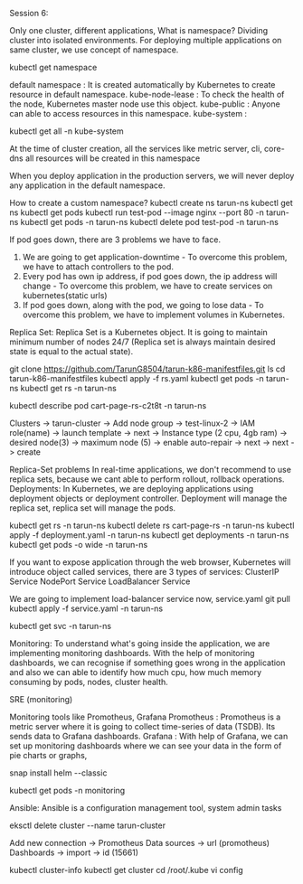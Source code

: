 Session 6:

Only one cluster, different applications,
What is namespace?
Dividing cluster into isolated environments. For deploying multiple applications on same cluster, we use concept of namespace.

kubectl get namespace

default namespace : It is created automatically by Kubernetes to create resource in default namespace.
kube-node-lease : To check the health of the node, Kubernetes master node use this object.
kube-public : Anyone can able to access resources in this namespace.
kube-system : 

kubectl get all -n kube-system

At the time of cluster creation, all the services like metric server, cli, core-dns all resources will be created in this namespace

When you deploy application in the production servers, we will never deploy any application in the default namespace.

How to create a custom namespace?
kubectl create ns tarun-ns
kubectl get ns
kubectl get pods
kubectl run test-pod --image nginx --port 80 -n tarun-ns
kubectl get pods -n tarun-ns
kubectl delete pod test-pod -n tarun-ns

If pod goes down, there are 3 problems we have to face. 
1. We are going to get application-downtime - To overcome this problem, we have to attach controllers to the pod.
2. Every pod has own ip address, if pod goes down, the ip address will change - To overcome this problem, we have to create services on kubernetes(static urls)
3. If pod goes down, along with the pod, we going to lose data - To overcome this problem, we have to implement volumes in Kubernetes.


Replica Set:
Replica Set is a Kubernetes object. It is going to maintain minimum number of nodes 24/7 (Replica set is always maintain desired state is equal to the actual state).

git clone https://github.com/TarunG8504/tarun-k86-manifestfiles.git
ls
cd tarun-k86-manifestfiles
kubectl apply -f rs.yaml
kubectl get pods -n tarun-ns
kubectl get rs -n tarun-ns

kubectl describe pod cart-page-rs-c2t8t -n tarun-ns


Clusters -> tarun-cluster -> Add node group -> test-linux-2 -> IAM role(name) -> launch template -> next -> Instance type (2 cpu, 4gb ram) ->  desired node(3) -> maximum node (5) -> enable auto-repair -> next -> next -> create 

Replica-Set problems
In real-time applications, we don't recommend to use replica sets, because we cant able to perform rollout, rollback operations.
Deployments: In Kubernetes, we are deploying applications using deployment objects or deployment controller. Deployment will manage the replica set, replica set will manage the pods.

kubectl get rs -n tarun-ns
kubectl delete rs cart-page-rs -n tarun-ns
kubectl apply -f deployment.yaml -n tarun-ns
kubectl get deployments -n tarun-ns
kubectl get pods -o wide -n tarun-ns

If you want to expose application through the web browser, Kubernetes will introduce object called services, there are 3 types of services:
ClusterIP Service
NodePort Service
LoadBalancer Service

We are going to implement load-balancer service now,
service.yaml
git pull
kubectl apply -f service.yaml -n tarun-ns

kubectl get svc -n tarun-ns

Monitoring:
To understand what's going inside the application, we are implementing monitoring dashboards. With the help of monitoring dashboards, we can recognise if something goes wrong in the application and also we can able to identify how much cpu, how much memory consuming by pods, nodes, cluster health.

SRE (monitoring)

Monitoring tools like Promotheus, Grafana
Promotheus : Promotheus is a metric server where it is going to collect time-series of data (TSDB). Its sends data to Grafana dashboards.
Grafana : With help of Grafana, we can set up monitoring dashboards where we can see your data in the form of pie charts or graphs,

snap install helm --classic

kubectl get pods -n monitoring

Ansible:
Ansible is a configuration management tool, system admin tasks

eksctl delete cluster --name tarun-cluster

Add new connection -> Promotheus
Data sources -> url (promotheus)
Dashboards -> import -> id (15661)

kubectl cluster-info
kubectl get cluster
cd /root/.kube
vi config